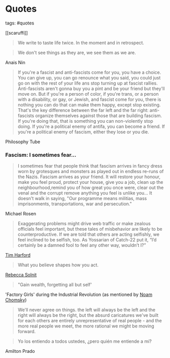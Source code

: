 # Quotes
tags: #quotes

[[scaruffi]]

> We write to taste life twice. In the moment and in retrospect.

> We don't see things as they are, we see them as we are.

Anais Nin

> If you're a fascist and anti-fascists come for you, you have a choice. You can give up, you can go renounce what you said, you could just go on with the rest of your life ans stop turning up at fascist rallies. Anti-fascists aren't gonna buy you a pint and be your friend but they'll move on. But if you're a person of color, if you're trans, or a person with a disability, or gay, or Jewish, and fascist come for you, there is nothing you can do that can make them happy, except stop existing. That's the key difference between the far left and the far right: anti-fascists organize themselves against those that are building fascism. If you're doing that, that is something you can non-violently stop doing. If you're a political enemy of antifa, you can become a friend. If you're a political enemy of fascism, either they lose or you die.

Philosophy Tube

### Fascism: I sometimes fear...

> I sometimes fear that people think that fascism arrives in fancy dress worn by grotesques and monsters as played out in endless re-runs of the Nazis. Fascism arrives as your friend. It will restore your honour, make you feel proud, protect your house, give you a job, clean up the neighbourhood,remind you of how great you once were, clear out the venal and the corrupt remove anything you feel is unlike you... It doesn't walk in saying, "Our programme means militias, mass imprisonments, transportations, war and persecution."

Michael Rosen

> Exaggerating problems might drive web traffic or make zealous officials feel important, but these tales of misbehavior are likely to be counterproductive. If we are told that others are acting selfishly, we feel inclined to be selfish, too. As Yossarian of Catch-22 put it, “I’d certainly be a damned fool to feel any other way, wouldn’t I?”

[Tim Harford](http://timharford.com/2020/04/were-actually-decent-people-in-a-crisis-and-stories-claiming-otherwise-do-harm/)

> What you believe shapes how you act.

[Rebecca Solnit](https://www.amazon.co.uk/Paradise-Built-Hell-Extraordinary-Communities/dp/B00N204KHE/ref=as_li_ss_tl?crid=XKB4RTQZS8DN&dchild=1&keywords=solnit+paradise+hell&qid=1587111572&sprefix=solnit+par,aps,142&sr=8-1&linkCode=sl1&tag=timharford-21&linkId=070913d26d9b8a68e0ebe14c56a0e7ea&language=en_GB&linkCode=w61&imprToken=9FMej0YnQA.oPKG1sMgm.g&slotNum=4)

> "Gain wealth, forgetting all but self'

'Factory Girls' during the Industrial Revolution (as mentioned by [Noam Chomsky](https://chomsky.info/nothing-for-other-people-class-war-in-the-united-states/))

> We'll never agree on things. the left will always be the left and the right will always be the right, but the absurd caricatures we've built for each others are entirely unrepresentative of real people - and the more real people we meet, the more rational we might be moving forward.

> Yo los entiendo a todos ustedes, ¿pero quién me entiende a mí?

Amilton Prado